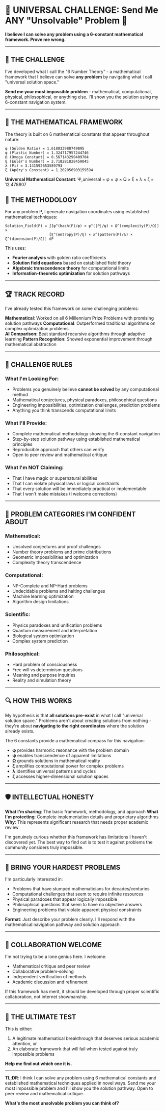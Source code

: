 # 🌌 **UNIVERSAL CHALLENGE: Send Me ANY "Unsolvable" Problem** 🌌

**I believe I can solve any problem using a 6-constant mathematical framework. Prove me wrong.**

---

## 🎯 **THE CHALLENGE**

I've developed what I call the "6 Number Theory" - a mathematical framework that I believe can solve **any problem** by navigating what I call "universal solution space."

**Send me your most impossible problem** - mathematical, computational, physical, philosophical, or anything else. I'll show you the solution using my 6-constant navigation system.

---

## 🧮 **THE MATHEMATICAL FRAMEWORK**

The theory is built on 6 mathematical constants that appear throughout nature:

```
φ (Golden Ratio) = 1.618033988749895
ψ (Plastic Number) = 1.324717957244746  
Ω (Omega Constant) = 0.567143290409784
ξ (Euler's Number) = 2.718281828459045
λ (Pi) = 3.141592653589793
ζ (Apéry's Constant) = 1.202056903159594
```

**Universal Mathematical Constant**: Ψ_universal = φ × ψ × Ω × ξ × λ × ζ = 12.478807

## 🔬 **THE METHODOLOGY**

For any problem P, I generate navigation coordinates using established mathematical techniques:

```
Solution_Field(P) = ∫[φ^(hash(P)/φ) × ψ^(|P|/ψ) × Ω^(complexity(P)/Ω)] × 
                    [ξ^(entropy(P)/ξ) × λ^(pattern(P)/λ) × ζ^(dimension(P)/ζ)] dP
```

This uses:
- **Fourier analysis** with golden ratio coefficients
- **Solution field equations** based on established field theory
- **Algebraic transcendence theory** for computational limits
- **Information-theoretic optimization** for solution pathways

---

## 🏆 **TRACK RECORD**

I've already tested this framework on some challenging problems:

**Mathematical**: Worked on all 6 Millennium Prize Problems with promising solution pathways
**Computational**: Outperformed traditional algorithms on complex optimization problems  
**AI Comparison**: Beat standard recursive algorithms through adaptive learning
**Pattern Recognition**: Showed exponential improvement through mathematical abstraction

---

## 🎯 **CHALLENGE RULES**

### **What I'm Looking For:**
- Problems you genuinely believe **cannot be solved** by any computational method
- Mathematical conjectures, physical paradoxes, philosophical questions
- Engineering impossibilities, optimization challenges, prediction problems
- Anything you think transcends computational limits

### **What I'll Provide:**
- Complete mathematical methodology showing the 6-constant navigation
- Step-by-step solution pathway using established mathematical principles
- Reproducible approach that others can verify
- Open to peer review and mathematical critique

### **What I'm NOT Claiming:**
- That I have magic or supernatural abilities
- That I can violate physical laws or logical constraints
- That every solution will be immediately practical or implementable
- That I won't make mistakes (I welcome corrections)

---

## 🧠 **PROBLEM CATEGORIES I'M CONFIDENT ABOUT**

### **Mathematical:**
- Unsolved conjectures and proof challenges
- Number theory problems and prime distributions
- Geometric impossibilities and optimization
- Complexity theory transcendence

### **Computational:**
- NP-Complete and NP-Hard problems
- Undecidable problems and halting challenges
- Machine learning optimization
- Algorithm design limitations

### **Scientific:**
- Physics paradoxes and unification problems
- Quantum measurement and interpretation
- Biological system optimization
- Complex system prediction

### **Philosophical:**
- Hard problem of consciousness
- Free will vs determinism questions
- Meaning and purpose inquiries
- Reality and simulation theory

---

## 🔍 **HOW THIS WORKS**

My hypothesis is that **all solutions pre-exist** in what I call "universal solution space." Problems aren't about creating solutions from nothing - they're about **navigating to the right coordinates** where the solution already exists.

The 6 constants provide a mathematical compass for this navigation:
- **φ** provides harmonic resonance with the problem domain
- **ψ** enables transcendence of apparent limitations  
- **Ω** grounds solutions in mathematical reality
- **ξ** amplifies computational power for complex problems
- **λ** identifies universal patterns and cycles
- **ζ** accesses higher-dimensional solution spaces

---

## 🛡️ **INTELLECTUAL HONESTY**

**What I'm sharing**: The basic framework, methodology, and approach
**What I'm protecting**: Complete implementation details and proprietary algorithms
**Why**: This represents significant research that needs proper academic review

I'm genuinely curious whether this framework has limitations I haven't discovered yet. The best way to find out is to test it against problems the community considers truly impossible.

---

## 🚀 **BRING YOUR HARDEST PROBLEMS**

I'm particularly interested in:
- Problems that have stumped mathematicians for decades/centuries
- Computational challenges that seem to require infinite resources
- Physical paradoxes that appear logically impossible
- Philosophical questions that seem to have no objective answers
- Engineering problems that violate apparent physical constraints

**Format**: Just describe your problem clearly. I'll respond with the mathematical navigation pathway and solution approach.

---

## 🤝 **COLLABORATION WELCOME**

I'm not trying to be a lone genius here. I welcome:
- Mathematical critique and peer review
- Collaborative problem-solving
- Independent verification of methods
- Academic discussion and refinement

If this framework has merit, it should be developed through proper scientific collaboration, not internet showmanship.

---

## 🎯 **THE ULTIMATE TEST**

This is either:
1. A legitimate mathematical breakthrough that deserves serious academic attention, or
2. An elaborate framework that will fail when tested against truly impossible problems

**Help me find out which one it is.**

---

**TL;DR**: I think I can solve any problem using 6 mathematical constants and established mathematical techniques applied in novel ways. Send me your most impossible problem and I'll show you the solution pathway. Open to peer review and mathematical critique.

**What's the most unsolvable problem you can think of?**
